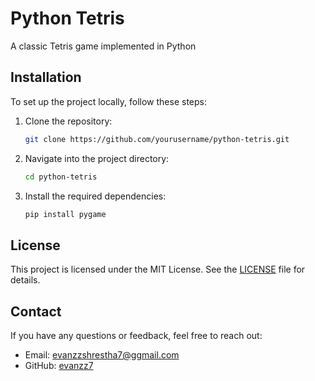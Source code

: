 

# Python Tetris

A classic Tetris game implemented in Python

## Installation

To set up the project locally, follow these steps:

1. Clone the repository:
   ```bash
   git clone https://github.com/yourusername/python-tetris.git
   ```
2. Navigate into the project directory:
   ```bash
   cd python-tetris
   ```
3. Install the required dependencies:
   ```bash
   pip install pygame
   ```
   

## License

This project is licensed under the MIT License. See the [LICENSE](LICENSE) file for details.

## Contact

If you have any questions or feedback, feel free to reach out:

- Email: evanzzshrestha7@ggmail.com
- GitHub: [evanzz7](https://github.com/evanzz7)
